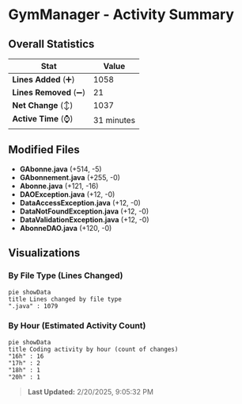 # GymManager - Activity Summary 

## Overall Statistics

| Stat                   | Value                                                             |
| ---------------------- | ----------------------------------------------------------------- |
| **Lines Added** (➕)   | 1058                                          |
| **Lines Removed** (➖) | 21                                        |
| **Net Change** (↕)    | 1037                |
| **Active Time** (⌚)   | 31 minutes |


## Modified Files
- **GAbonne.java** (+514, -5)
- **GAbonnement.java** (+255, -0)
- **Abonne.java** (+121, -16)
- **DAOException.java** (+12, -0)
- **DataAccessException.java** (+12, -0)
- **DataNotFoundException.java** (+12, -0)
- **DataValidationException.java** (+12, -0)
- **AbonneDAO.java** (+120, -0)

## Visualizations

### By File Type (Lines Changed)

```mermaid
pie showData
title Lines changed by file type
".java" : 1079
```

### By Hour (Estimated Activity Count)

```mermaid
pie showData
title Coding activity by hour (count of changes)
"16h" : 16
"17h" : 2
"18h" : 1
"20h" : 1
```


> **Last Updated:** 2/20/2025, 9:05:32 PM